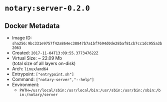 # `notary:server-0.2.0`

## Docker Metadata

- Image ID: `sha256:9bc331e9757f42a864ec38847b7a1bf7694d0de28baf81cb7cc1dc955a3b2063`
- Created: `2017-11-04T13:09:55.377347622Z`
- Virtual Size: ~ 22.09 Mb  
  (total size of all layers on-disk)
- Arch: `linux`/`amd64`
- Entrypoint: `["entrypoint.sh"]`
- Command: `["notary-server","--help"]`
- Environment:
  - `PATH=/usr/local/sbin:/usr/local/bin:/usr/sbin:/usr/bin:/sbin:/bin:/notary/server`
